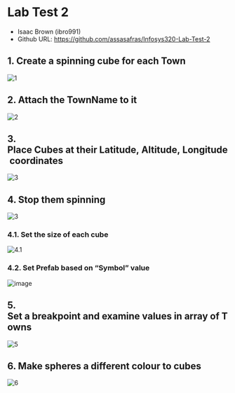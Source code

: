# Lab Test 2
- Isaac Brown (ibro991)
- Github URL: https://github.com/assasafras/Infosys320-Lab-Test-2

## 1. Create a spinning cube for each Town

![1](https://user-images.githubusercontent.com/20055096/32037309-3d5f3928-ba81-11e7-8473-cd9f13f2dd6c.png)

## 2. Attach the TownName to it
![2](https://user-images.githubusercontent.com/20055096/32037320-4d298a16-ba81-11e7-869b-f38a1ad02334.png)

## 3. Place Cubes at their Latitude, Altitude, Longitude coordinates
![3](https://user-images.githubusercontent.com/20055096/32037339-65d34ca0-ba81-11e7-88d3-1df826b6ea52.png)

## 4. Stop them spinning
![3](https://user-images.githubusercontent.com/20055096/32037339-65d34ca0-ba81-11e7-88d3-1df826b6ea52.png)


### 4.1. Set the size of each cube
![4.1](https://user-images.githubusercontent.com/20055096/32037418-bbbd8720-ba81-11e7-9bb1-512f217f6838.png)


### 4.2. Set Prefab based on “Symbol” value
![image](https://user-images.githubusercontent.com/20055096/32037434-cd0d0a0a-ba81-11e7-8679-54d1cad4311b.png)

## 5. Set a breakpoint and examine values in array of Towns
![5](https://user-images.githubusercontent.com/20055096/32037470-e63a657c-ba81-11e7-9d3e-ab697e074d00.png)

## 6. Make spheres a different colour to cubes 
![6](https://user-images.githubusercontent.com/20055096/32037483-f1ce0290-ba81-11e7-8b18-95d72dfc4256.png)